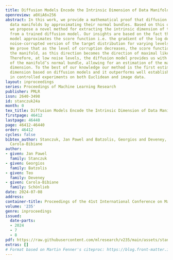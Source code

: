 ```yaml
---
title: Diffusion Models Encode the Intrinsic Dimension of Data Manifolds
openreview: a0XiA6v256
abstract: In this work, we provide a mathematical proof that diffusion models encode
  data manifolds by approximating their normal bundles. Based on this observation
  we propose a novel method for extracting the intrinsic dimension of the data manifold
  from a trained diffusion model. Our insights are based on the fact that a diffusion
  model approximates the score function i.e. the gradient of the log density of a
  noise-corrupted version of the target distribution for varying levels of corruption.
  We prove that as the level of corruption decreases, the score function points towards
  the manifold, as this direction becomes the direction of maximal likelihood increase.
  Therefore, at low noise levels, the diffusion model provides us with an approximation
  of the manifold’s normal bundle, allowing for an estimation of the manifold’s intrinsic
  dimension. To the best of our knowledge our method is the first estimator of intrinsic
  dimension based on diffusion models and it outperforms well established estimators
  in controlled experiments on both Euclidean and image data.
layout: inproceedings
series: Proceedings of Machine Learning Research
publisher: PMLR
issn: 2640-3498
id: stanczuk24a
month: 0
tex_title: Diffusion Models Encode the Intrinsic Dimension of Data Manifolds
firstpage: 46412
lastpage: 46440
page: 46412-46440
order: 46412
cycles: false
bibtex_author: Stanczuk, Jan Pawel and Batzolis, Georgios and Deveney, Teo and Sch\"{o}nlieb,
  Carola-Bibiane
author:
- given: Jan Pawel
  family: Stanczuk
- given: Georgios
  family: Batzolis
- given: Teo
  family: Deveney
- given: Carola-Bibiane
  family: Schönlieb
date: 2024-07-08
address:
container-title: Proceedings of the 41st International Conference on Machine Learning
volume: '235'
genre: inproceedings
issued:
  date-parts:
  - 2024
  - 7
  - 8
pdf: https://raw.githubusercontent.com/mlresearch/v235/main/assets/stanczuk24a/stanczuk24a.pdf
extras: []
# Format based on Martin Fenner's citeproc: https://blog.front-matter.io/posts/citeproc-yaml-for-bibliographies/
---
```

